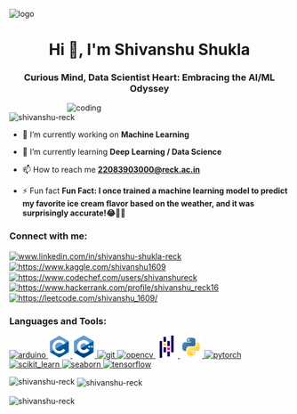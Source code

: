 ![logo](https://github.com/shivanshu-reck/shivanshu-reck/blob/main/IMG_20230921_020301.jpg)
<h1 align="center">Hi 👋, I'm Shivanshu Shukla</h1>
<h3 align="center">Curious Mind, Data Scientist Heart: Embracing the AI/ML Odyssey</h3>

<img align="right" alt="coding" width="400" src="https://camo.githubusercontent.com/5a40be99b5384a02b2ea628ca7b699d350ffef54b234f5bd09639a3f761c077d/68747470733a2f2f6d69726f2e6d656469756d2e636f6d2f76322f726573697a653a6669743a313237322f312a5a53566d57476363317765454e6230536861775778772e676966">

<p align="left"> <img src="https://komarev.com/ghpvc/?username=shivanshu-reck&label=Profile%20views&color=0e75b6&style=flat" alt="shivanshu-reck" /> </p>

- 🔭 I’m currently working on **Machine Learning**

- 🌱 I’m currently learning **Deep Learning / Data Science**

- 📫 How to reach me **22083903000@reck.ac.in**

- ⚡ Fun fact **Fun Fact: I once trained a machine learning model to predict my favorite ice cream flavor based on the weather, and it was surprisingly accurate!😂🍦✨**

<h3 align="left">Connect with me:</h3>
<p align="left">
<a href="https://linkedin.com/in/www.linkedin.com/in/shivanshu-shukla-reck" target="blank"><img align="center" src="https://raw.githubusercontent.com/rahuldkjain/github-profile-readme-generator/master/src/images/icons/Social/linked-in-alt.svg" alt="www.linkedin.com/in/shivanshu-shukla-reck" height="30" width="40" /></a>
<a href="https://kaggle.com/https://www.kaggle.com/shivanshu1609" target="blank"><img align="center" src="https://raw.githubusercontent.com/rahuldkjain/github-profile-readme-generator/master/src/images/icons/Social/kaggle.svg" alt="https://www.kaggle.com/shivanshu1609" height="30" width="40" /></a>
<a href="https://www.codechef.com/users/https://www.codechef.com/users/shivanshureck" target="blank"><img align="center" src="https://cdn.jsdelivr.net/npm/simple-icons@3.1.0/icons/codechef.svg" alt="https://www.codechef.com/users/shivanshureck" height="30" width="40" /></a>
<a href="https://www.hackerrank.com/https://www.hackerrank.com/profile/shivanshu_reck16" target="blank"><img align="center" src="https://raw.githubusercontent.com/rahuldkjain/github-profile-readme-generator/master/src/images/icons/Social/hackerrank.svg" alt="https://www.hackerrank.com/profile/shivanshu_reck16" height="30" width="40" /></a>
<a href="https://www.leetcode.com/https://leetcode.com/shivanshu_1609/" target="blank"><img align="center" src="https://raw.githubusercontent.com/rahuldkjain/github-profile-readme-generator/master/src/images/icons/Social/leet-code.svg" alt="https://leetcode.com/shivanshu_1609/" height="30" width="40" /></a>
</p>

<h3 align="left">Languages and Tools:</h3>
<p align="left"> <a href="https://www.arduino.cc/" target="_blank" rel="noreferrer"> <img src="https://cdn.worldvectorlogo.com/logos/arduino-1.svg" alt="arduino" width="40" height="40"/> </a> <a href="https://www.cprogramming.com/" target="_blank" rel="noreferrer"> <img src="https://raw.githubusercontent.com/devicons/devicon/master/icons/c/c-original.svg" alt="c" width="40" height="40"/> </a> <a href="https://www.w3schools.com/cpp/" target="_blank" rel="noreferrer"> <img src="https://raw.githubusercontent.com/devicons/devicon/master/icons/cplusplus/cplusplus-original.svg" alt="cplusplus" width="40" height="40"/> </a> <a href="https://git-scm.com/" target="_blank" rel="noreferrer"> <img src="https://www.vectorlogo.zone/logos/git-scm/git-scm-icon.svg" alt="git" width="40" height="40"/> </a> <a href="https://opencv.org/" target="_blank" rel="noreferrer"> <img src="https://www.vectorlogo.zone/logos/opencv/opencv-icon.svg" alt="opencv" width="40" height="40"/> </a> <a href="https://pandas.pydata.org/" target="_blank" rel="noreferrer"> <img src="https://raw.githubusercontent.com/devicons/devicon/2ae2a900d2f041da66e950e4d48052658d850630/icons/pandas/pandas-original.svg" alt="pandas" width="40" height="40"/> </a> <a href="https://www.python.org" target="_blank" rel="noreferrer"> <img src="https://raw.githubusercontent.com/devicons/devicon/master/icons/python/python-original.svg" alt="python" width="40" height="40"/> </a> <a href="https://pytorch.org/" target="_blank" rel="noreferrer"> <img src="https://www.vectorlogo.zone/logos/pytorch/pytorch-icon.svg" alt="pytorch" width="40" height="40"/> </a> <a href="https://scikit-learn.org/" target="_blank" rel="noreferrer"> <img src="https://upload.wikimedia.org/wikipedia/commons/0/05/Scikit_learn_logo_small.svg" alt="scikit_learn" width="40" height="40"/> </a> <a href="https://seaborn.pydata.org/" target="_blank" rel="noreferrer"> <img src="https://seaborn.pydata.org/_images/logo-mark-lightbg.svg" alt="seaborn" width="40" height="40"/> </a> <a href="https://www.tensorflow.org" target="_blank" rel="noreferrer"> <img src="https://www.vectorlogo.zone/logos/tensorflow/tensorflow-icon.svg" alt="tensorflow" width="40" height="40"/> </a> </p>

<p><img align="left" src="https://github-readme-stats.vercel.app/api/top-langs?username=shivanshu-reck&show_icons=true&locale=en&layout=compact" alt="shivanshu-reck" /></p>

<p>&nbsp;<img align="center" src="https://github-readme-stats.vercel.app/api?username=shivanshu-reck&show_icons=true&locale=en" alt="shivanshu-reck" /></p>

<p><img align="center" src="https://github-readme-streak-stats.herokuapp.com/?user=shivanshu-reck&" alt="shivanshu-reck" /></p>

